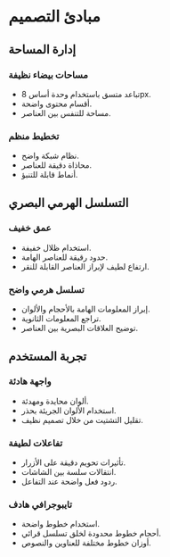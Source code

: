 # مبادئ التصميم

## إدارة المساحة

### مساحات بيضاء نظيفة

- تباعد متسق باستخدام وحدة أساس 8px.
- أقسام محتوى واضحة.
- مساحة للتنفس بين العناصر.

### تخطيط منظم

- نظام شبكة واضح.
- محاذاة دقيقة للعناصر.
- أنماط قابلة للتنبؤ.

## التسلسل الهرمي البصري

### عمق خفيف

- استخدام ظلال خفيفة.
- حدود رقيقة للعناصر الهامة.
- ارتفاع لطيف لإبراز العناصر القابلة للنقر.

### تسلسل هرمي واضح

- إبراز المعلومات الهامة بالأحجام والألوان.
- تراجع المعلومات الثانوية.
- توضيح العلاقات البصرية بين العناصر.

## تجربة المستخدم

### واجهة هادئة

- ألوان محايدة ومهدئة.
- استخدام الألوان الجريئة بحذر.
- تقليل التشتيت من خلال تصميم نظيف.

### تفاعلات لطيفة

- تأثيرات تحويم دقيقة على الأزرار.
- انتقالات سلسة بين الشاشات.
- ردود فعل واضحة عند التفاعل.

### تايبوجرافي هادف

- استخدام خطوط واضحة.
- أحجام خطوط محدودة لخلق تسلسل قرائي.
- أوزان خطوط مختلفة للعناوين والنصوص.